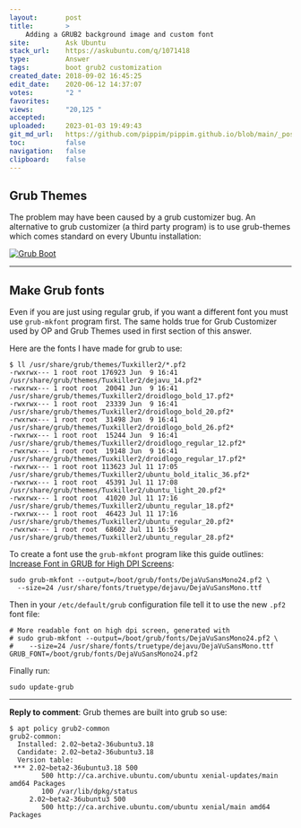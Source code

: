 ```yaml
---
layout:       post
title:        >
    Adding a GRUB2 background image and custom font
site:         Ask Ubuntu
stack_url:    https://askubuntu.com/q/1071418
type:         Answer
tags:         boot grub2 customization
created_date: 2018-09-02 16:45:25
edit_date:    2020-06-12 14:37:07
votes:        "2 "
favorites:    
views:        "20,125 "
accepted:     
uploaded:     2023-01-03 19:49:43
git_md_url:   https://github.com/pippim/pippim.github.io/blob/main/_posts/2018/2018-09-02-Adding-a-GRUB2-background-image-and-custom-font.md
toc:          false
navigation:   false
clipboard:    false
---
```


## Grub Themes

The problem may have been caused by a grub customizer bug. An alternative to grub customizer (a third party program) is to use grub-themes which comes standard on every Ubuntu installation:

[![Grub Boot][1]][1]


----------

## Make Grub fonts

Even if you are just using regular grub, if you want a different font you must use `grub-mkfont` program first. The same holds true for Grub Customizer used by OP and Grub Themes used in first section of this answer.

Here are the fonts I have made for grub to use:

``` 
$ ll /usr/share/grub/themes/Tuxkiller2/*.pf2
-rwxrwx--- 1 root root 176923 Jun  9 16:41 /usr/share/grub/themes/Tuxkiller2/dejavu_14.pf2*
-rwxrwx--- 1 root root  20041 Jun  9 16:41 /usr/share/grub/themes/Tuxkiller2/droidlogo_bold_17.pf2*
-rwxrwx--- 1 root root  23339 Jun  9 16:41 /usr/share/grub/themes/Tuxkiller2/droidlogo_bold_20.pf2*
-rwxrwx--- 1 root root  31498 Jun  9 16:41 /usr/share/grub/themes/Tuxkiller2/droidlogo_bold_26.pf2*
-rwxrwx--- 1 root root  15244 Jun  9 16:41 /usr/share/grub/themes/Tuxkiller2/droidlogo_regular_12.pf2*
-rwxrwx--- 1 root root  19148 Jun  9 16:41 /usr/share/grub/themes/Tuxkiller2/droidlogo_regular_17.pf2*
-rwxrwx--- 1 root root 113623 Jul 11 17:05 /usr/share/grub/themes/Tuxkiller2/ubuntu_bold_italic_36.pf2*
-rwxrwx--- 1 root root  45391 Jul 11 17:08 /usr/share/grub/themes/Tuxkiller2/ubuntu_light_20.pf2*
-rwxrwx--- 1 root root  41020 Jul 11 17:16 /usr/share/grub/themes/Tuxkiller2/ubuntu_regular_18.pf2*
-rwxrwx--- 1 root root  46423 Jul 11 17:16 /usr/share/grub/themes/Tuxkiller2/ubuntu_regular_20.pf2*
-rwxrwx--- 1 root root  68602 Jul 11 16:59 /usr/share/grub/themes/Tuxkiller2/ubuntu_regular_28.pf2*
```

To create a font use the `grub-mkfont` program like this guide outlines: [Increase Font in GRUB for High DPI Screens][2]:

``` 
sudo grub-mkfont --output=/boot/grub/fonts/DejaVuSansMono24.pf2 \
  --size=24 /usr/share/fonts/truetype/dejavu/DejaVuSansMono.ttf
```

Then in your `/etc/default/grub` configuration file tell it to use the new `.pf2` font file:

``` 
# More readable font on high dpi screen, generated with
# sudo grub-mkfont --output=/boot/grub/fonts/DejaVuSansMono24.pf2 \
#    --size=24 /usr/share/fonts/truetype/dejavu/DejaVuSansMono.ttf
GRUB_FONT=/boot/grub/fonts/DejaVuSansMono24.pf2
```

Finally run:

``` 
sudo update-grub
```


----------

**Reply to comment**: Grub themes are built into grub so use:

``` 
$ apt policy grub2-common
grub2-common:
  Installed: 2.02~beta2-36ubuntu3.18
  Candidate: 2.02~beta2-36ubuntu3.18
  Version table:
 *** 2.02~beta2-36ubuntu3.18 500
        500 http://ca.archive.ubuntu.com/ubuntu xenial-updates/main amd64 Packages
        100 /var/lib/dpkg/status
     2.02~beta2-36ubuntu3 500
        500 http://ca.archive.ubuntu.com/ubuntu xenial/main amd64 Packages
```

  [1]: https://i.stack.imgur.com/epnMf.gif
  [2]: http://blog.wxm.be/2014/08/29/increase-font-in-grub-for-high-dpi.html



